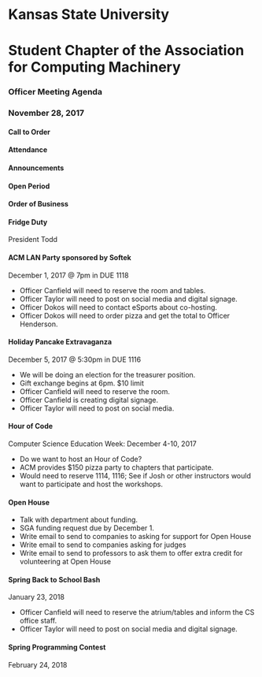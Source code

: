 # Kansas State University
# Student Chapter of the Association for Computing Machinery
### Officer Meeting Agenda
### November 28, 2017


#### Call to Order

#### Attendance

#### Announcements

#### Open Period

#### Order of Business
#### Fridge Duty
President Todd

#### ACM LAN Party sponsored by Softek
December 1, 2017 @ 7pm in DUE 1118
* Officer Canfield will need to reserve the room and tables.
* Officer Taylor will need to post on social media and digital signage.
* Officer Dokos will need to contact eSports about co-hosting.
* Officer Dokos will need to order pizza and get the total to Officer Henderson.

#### Holiday Pancake Extravaganza
December 5, 2017 @ 5:30pm in DUE 1116
* We will be doing an election for the treasurer position.
* Gift exchange begins at 6pm. $10 limit
* Officer Canfield will need to reserve the room.
* Officer Canfield is creating digital signage.
* Officer Taylor will need to post on social media.

#### Hour of Code
Computer Science Education Week: December 4-10, 2017
* Do we want to host an Hour of Code?
* ACM provides $150 pizza party to chapters that participate.
* Would need to reserve 1114, 1116; See if Josh or other instructors would want to participate and host the workshops.

#### Open House
* Talk with department about funding.
* SGA funding request due by December 1.
* Write email to send to companies to asking for support for Open House
* Write email to send to companies asking for judges
* Write email to send to professors to ask them to offer extra credit for volunteering at Open House

#### Spring Back to School Bash
January 23, 2018
* Officer Canfield will need to reserve the atrium/tables and inform the CS office staff.
* Officer Taylor will need to post on social media and digital signage.

#### Spring Programming Contest
February 24, 2018
